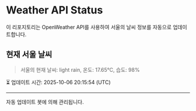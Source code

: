 
# Weather API Status

이 리포지토리는 OpenWeather API를 사용하여 서울의 날씨 정보를 자동으로 업데이트합니다.

## 현재 서울 날씨
> 서울의 현재 날씨: light rain, 온도: 17.65°C, 습도: 98%

⏳ 업데이트 시간: 2025-10-06 20:15:54 (UTC)

---
자동 업데이트 봇에 의해 관리됩니다.
